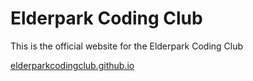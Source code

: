 # Elderpark Coding Club

This is the official website for the Elderpark Coding Club

[elderparkcodingclub.github.io](https://elderparkcodingclub.github.io)